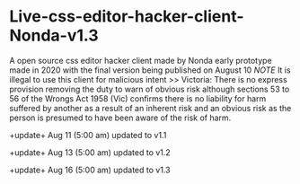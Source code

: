 # Live-css-editor-hacker-client-Nonda-v1.3
A open source css editor hacker client made by Nonda early prototype made in 2020 with the final version being published on August 10 *NOTE* It is illegal to use this client for malicious intent >> Victoria: There is no express provision removing the duty to warn of obvious risk although sections 53 to 56 of the Wrongs Act 1958 (Vic) confirms there is no liability for harm suffered by another as a result of an inherent risk and an obvious risk as the person is presumed to have been aware of the risk of harm. 

+update+ Aug 11 (5:00 am) updated to v1.1

+update+ Aug 13 (5:00 am) updated to v1.2

+update+ Aug 16 (5:00 am) updated to v1.3
